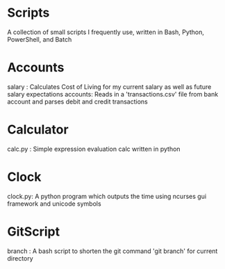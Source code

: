 # Scripts
A collection of small scripts I frequently use, written in Bash, Python, PowerShell, and Batch

# Accounts
salary  : Calculates Cost of Living for my current salary as well as future salary expectations
accounts: Reads in a 'transactions.csv' file from bank account and parses debit and credit transactions

# Calculator
calc.py : Simple expression evaluation calc written in python

# Clock
clock.py: A python program which outputs the time using ncurses gui framework and unicode symbols

# GitScript
branch  : A bash script to shorten the git command 'git branch' for current directory

